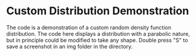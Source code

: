 <h1>Custom Distribution Demonstration</h1>

The code is a demonstration of a custom random density function distribution. The code here displays a distribution with a parabolic nature, but in principle could be modified to take any shape.
Double press "S" to save a screenshot in an img folder in the directory.
